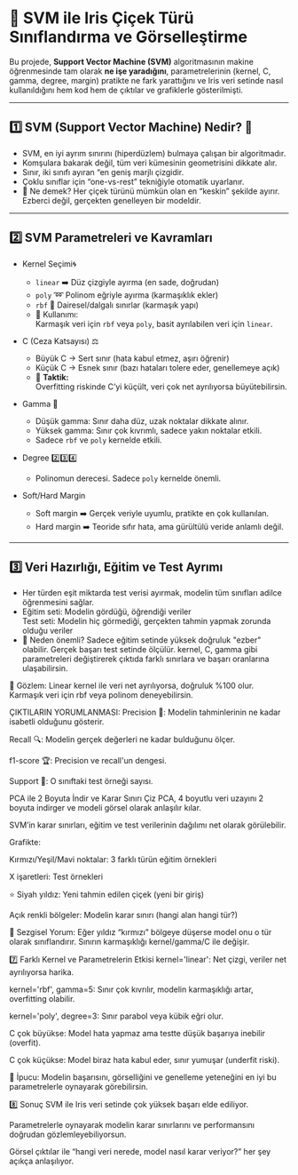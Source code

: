 # 🌸 SVM ile Iris Çiçek Türü Sınıflandırma ve Görselleştirme

  Bu projede, **Support Vector Machine (SVM)** algoritmasının makine öğrenmesinde tam olarak **ne işe yaradığını**, parametrelerinin (kernel, C, gamma, degree, margin) pratikte ne fark yarattığını ve Iris veri setinde nasıl kullanıldığını hem kod hem de çıktılar ve grafiklerle gösterilmişti.

  ---

  ## 1️⃣ SVM (Support Vector Machine) Nedir? 🧠

  - SVM, en iyi ayrım sınırını (hiperdüzlem) bulmaya çalışan bir algoritmadır.
  - Komşulara bakarak değil, tüm veri kümesinin geometrisini dikkate alır.
  - Sınır, iki sınıfı ayıran “en geniş marjlı çizgidir.
  - Çoklu sınıflar için “one-vs-rest” tekniğiyle otomatik uyarlanır.
  - 🔎 Ne demek? 
    Her çiçek türünü mümkün olan en “keskin” şekilde ayırır. Ezberci değil, gerçekten genelleyen bir modeldir.

  ---

  ## 2️⃣ SVM Parametreleri ve Kavramları

  - Kernel Seçimi🌀  
    - `linear` ➡️ Düz çizgiyle ayırma (en sade, doğrudan)
    - `poly` ➿ Polinom eğriyle ayırma (karmaşıklık ekler)
    - `rbf` 🥨 Dairesel/dalgalı sınırlar (karmaşık yapı)
    - 🔎 Kullanımı:  
      Karmaşık veri için `rbf` veya `poly`, basit ayrılabilen veri için `linear`.

  - C (Ceza Katsayısı) ⚖️  
    - Büyük C → Sert sınır (hata kabul etmez, aşırı öğrenir)
    - Küçük C → Esnek sınır (bazı hataları tolere eder, genellemeye açık)
    - 🔎 **Taktik:**  
      Overfitting riskinde C’yi küçült, veri çok net ayrılıyorsa büyütebilirsin.

  - Gamma 🔬  
    - Düşük gamma: Sınır daha düz, uzak noktalar dikkate alınır.
    - Yüksek gamma: Sınır çok kıvrımlı, sadece yakın noktalar etkili.
    - Sadece `rbf` ve `poly` kernelde etkili.

  - Degree 2️⃣3️⃣4️⃣  
    - Polinomun derecesi. Sadece `poly` kernelde önemli.

  - Soft/Hard Margin 
    - Soft margin ➡️ Gerçek veriyle uyumlu, pratikte en çok kullanılan.
    - Hard margin ➡️ Teoride sıfır hata, ama gürültülü veride anlamlı değil.

  ---

  ## 3️⃣ Veri Hazırlığı, Eğitim ve Test Ayrımı

  - Her türden eşit miktarda test verisi ayırmak, modelin tüm sınıfları adilce öğrenmesini sağlar.
  - Eğitim seti: Modelin gördüğü, öğrendiği veriler  
    Test seti: Modelin hiç görmediği, gerçekten tahmin yapmak zorunda olduğu veriler  
  - 🔎 Neden önemli? 
    Sadece eğitim setinde yüksek doğruluk "ezber" olabilir. Gerçek başarı test setinde ölçülür.
    kernel, C, gamma gibi parametreleri değiştirerek çıktıda farklı sınırlara ve başarı oranlarına ulaşabilirsin.

🔎 Gözlem:
Linear kernel ile veri net ayrılıyorsa, doğruluk %100 olur. Karmaşık veri için rbf veya polinom deneyebilirsin.

ÇIKTILARIN YORUMLANMASI:
Precision 🎯: Modelin tahminlerinin ne kadar isabetli olduğunu gösterir.

Recall 🔍: Modelin gerçek değerleri ne kadar bulduğunu ölçer.

f1-score 🏆: Precision ve recall'un dengesi.

Support 👥: O sınıftaki test örneği sayısı.


PCA ile 2 Boyuta İndir ve Karar Sınırı Çiz
PCA, 4 boyutlu veri uzayını 2 boyuta indirger ve modeli görsel olarak anlaşılır kılar.

SVM’in karar sınırları, eğitim ve test verilerinin dağılımı net olarak görülebilir.

Grafikte:

Kırmızı/Yeşil/Mavi noktalar: 3 farklı türün eğitim örnekleri

X işaretleri: Test örnekleri

⭐ Siyah yıldız: Yeni tahmin edilen çiçek (yeni bir giriş)

Açık renkli bölgeler: Modelin karar sınırı (hangi alan hangi tür?)

🔎 Sezgisel Yorum:
Eğer yıldız “kırmızı” bölgeye düşerse model onu o tür olarak sınıflandırır.
Sınırın karmaşıklığı kernel/gamma/C ile değişir.

7️⃣ Farklı Kernel ve Parametrelerin Etkisi
kernel='linear': Net çizgi, veriler net ayrılıyorsa harika.

kernel='rbf', gamma=5: Sınır çok kıvrılır, modelin karmaşıklığı artar, overfitting olabilir.

kernel='poly', degree=3: Sınır parabol veya kübik eğri olur.

C çok büyükse: Model hata yapmaz ama testte düşük başarıya inebilir (overfit).

C çok küçükse: Model biraz hata kabul eder, sınır yumuşar (underfit riski).

🔎 İpucu:
Modelin başarısını, görselliğini ve genelleme yeteneğini en iyi bu parametrelerle oynayarak görebilirsin.

8️⃣ Sonuç
SVM ile Iris veri setinde çok yüksek başarı elde ediliyor.

Parametrelerle oynayarak modelin karar sınırlarını ve performansını doğrudan gözlemleyebiliyorsun.

Görsel çıktılar ile “hangi veri nerede, model nasıl karar veriyor?” her şey açıkça anlaşılıyor.

